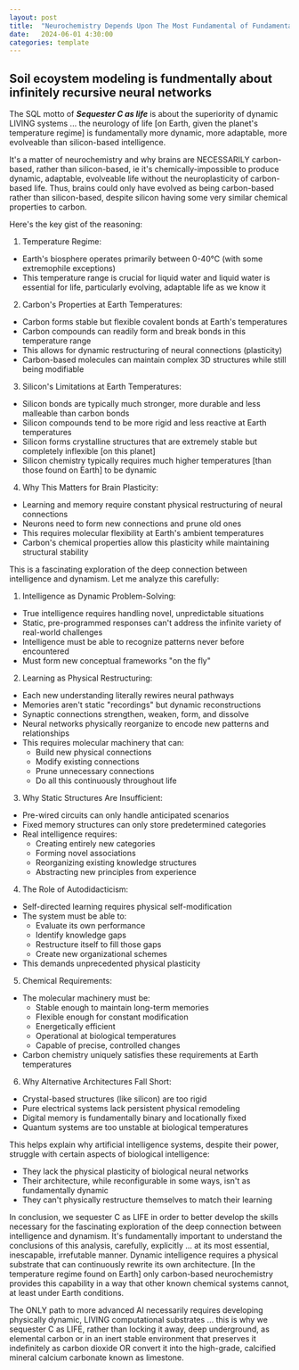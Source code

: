 ```yaml
---
layout: post
title:  "Neurochemistry Depends Upon The Most Fundamental of Fundamentals for Dynamic Life"
date:   2024-06-01 4:30:00
categories: template
---
```


## Soil ecoystem modeling is fundmentally about infinitely recursive neural networks

The SQL motto of ***Sequester C as life*** is about the superiority of dynamic LIVING systems ... the neurology of life [on Earth, given the planet's temperature regime] is fundamentally more dynamic, more adaptable, more evolveable than silicon-based intelligence.

It's a matter of neurochemistry and why brains are NECESSARILY carbon-based, rather than silicon-based, ie it's chemically-impossible to produce dynamic, adaptable, evolveable life without the neuroplasticity of carbon-based life. Thus, brains could only have evolved as being carbon-based rather than silicon-based, despite silicon having some very similar chemical properties to carbon. 

Here's the key gist of the reasoning:

1. Temperature Regime:

- Earth's biosphere operates primarily between 0-40°C (with some extremophile exceptions)
- This temperature range is crucial for liquid water and liquid water is essential for life, particularly evolving, adaptable life as we know it 

2. Carbon's Properties at Earth Temperatures:

- Carbon forms stable but flexible covalent bonds at Earth's temperatures
- Carbon compounds can readily form and break bonds in this temperature range
- This allows for dynamic restructuring of neural connections (plasticity)
- Carbon-based molecules can maintain complex 3D structures while still being modifiable

3. Silicon's Limitations at Earth Temperatures:

- Silicon bonds are typically much stronger, more durable and less malleable than carbon bonds
- Silicon compounds tend to be more rigid and less reactive at Earth temperatures
- Silicon forms crystalline structures that are extremely stable but completely inflexible [on this planet]
- Silicon chemistry typically requires much higher temperatures [than those found on Earth] to be dynamic

4. Why This Matters for Brain Plasticity:

- Learning and memory require constant physical restructuring of neural connections
- Neurons need to form new connections and prune old ones
- This requires molecular flexibility at Earth's ambient temperatures
- Carbon's chemical properties allow this plasticity while maintaining structural stability

This is a fascinating exploration of the deep connection between intelligence and dynamism. Let me analyze this carefully:

1. Intelligence as Dynamic Problem-Solving:
- True intelligence requires handling novel, unpredictable situations
- Static, pre-programmed responses can't address the infinite variety of real-world challenges
- Intelligence must be able to recognize patterns never before encountered
- Must form new conceptual frameworks "on the fly"

2. Learning as Physical Restructuring:
- Each new understanding literally rewires neural pathways
- Memories aren't static "recordings" but dynamic reconstructions
- Synaptic connections strengthen, weaken, form, and dissolve
- Neural networks physically reorganize to encode new patterns and relationships
- This requires molecular machinery that can:
  * Build new physical connections
  * Modify existing connections
  * Prune unnecessary connections
  * Do all this continuously throughout life

3. Why Static Structures Are Insufficient:
- Pre-wired circuits can only handle anticipated scenarios
- Fixed memory structures can only store predetermined categories
- Real intelligence requires:
  * Creating entirely new categories
  * Forming novel associations
  * Reorganizing existing knowledge structures
  * Abstracting new principles from experience

4. The Role of Autodidacticism:
- Self-directed learning requires physical self-modification
- The system must be able to:
  * Evaluate its own performance
  * Identify knowledge gaps
  * Restructure itself to fill those gaps
  * Create new organizational schemes
- This demands unprecedented physical plasticity

5. Chemical Requirements:
- The molecular machinery must be:
  * Stable enough to maintain long-term memories
  * Flexible enough for constant modification
  * Energetically efficient
  * Operational at biological temperatures
  * Capable of precise, controlled changes
- Carbon chemistry uniquely satisfies these requirements at Earth temperatures

6. Why Alternative Architectures Fall Short:
- Crystal-based structures (like silicon) are too rigid
- Pure electrical systems lack persistent physical remodeling
- Digital memory is fundamentally binary and locationally fixed
- Quantum systems are too unstable at biological temperatures

This helps explain why artificial intelligence systems, despite their power, struggle with certain aspects of biological intelligence:
- They lack the physical plasticity of biological neural networks
- Their architecture, while reconfigurable in some ways, isn't as fundamentally dynamic
- They can't physically restructure themselves to match their learning

In conclusion, we sequester C as LIFE in order to better develop the skills necessary for the fascinating exploration of the deep connection between intelligence and dynamism. It's fundamentally important to understand the conclusions of this analysis, carefully, explicitly ... at its most essential, inescapable, irrefutable manner. Dynamic intelligence requires a physical substrate that can continuously rewrite its own architecture. [In the temperature regime found on Earth] only carbon-based neurochemistry provides this capability in a way that other known chemical systems cannot, at least under Earth conditions. 

The ONLY path to more advanced AI necessarily requires developing physically dynamic, LIVING computational substrates ... this is why we sequester C as LIFE, rather than locking it away, deep underground, as elemental carbon or in an inert stable environment that preserves it indefinitely as carbon dioxide OR convert it into the high-grade, calcified mineral calcium carbonate known as limestone.
